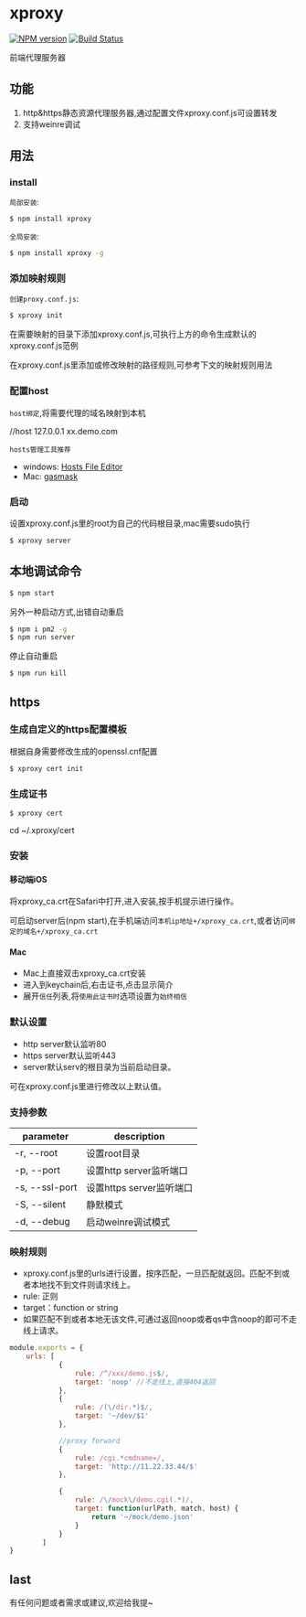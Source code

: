 # xproxy

[![NPM version](https://img.shields.io/npm/v/xproxy.svg?style=flat)](https://www.npmjs.com/package/xproxy)
[![Build Status](https://secure.travis-ci.org/daizch/xproxy.svg?branch=master)](http://travis-ci.org/daizch/xproxy)

前端代理服务器

## 功能
1. http&https静态资源代理服务器,通过配置文件xproxy.conf.js可设置转发
1. 支持weinre调试

## 用法

### install

`局部安装`:

```sh
$ npm install xproxy 
```

`全局安装`:

```sh
$ npm install xproxy -g
```

### 添加映射规则

`创建proxy.conf.js`:

```sh
$ xproxy init
```

在需要映射的目录下添加xproxy.conf.js,可执行上方的命令生成默认的xproxy.conf.js范例

在xproxy.conf.js里添加或修改映射的路径规则,可参考下文的映射规则用法

### 配置host
`host绑定`,将需要代理的域名映射到本机

//host
127.0.0.1 xx.demo.com

`hosts管理工具推荐`

- windows: [Hosts File Editor](https://hostsfileeditor.codeplex.com/)
- Mac: [gasmask](https://github.com/2ndalpha/gasmask)

### 启动
设置xproxy.conf.js里的root为自己的代码根目录,mac需要sudo执行


```sh
$ xproxy server
```


## 本地调试命令
```sh
$ npm start
```

另外一种启动方式,出错自动重启

```sh
$ npm i pm2 -g
$ npm run server
```

停止自动重启

```sh
$ npm run kill
```

## https

### 生成自定义的https配置模板
根据自身需要修改生成的openssl.cnf配置

```sh
$ xproxy cert init
```

### 生成证书

```shell
$ xproxy cert
```

cd ~/.xproxy/cert

### 安装

#### 移动端iOS
将xproxy_ca.crt在Safari中打开,进入安装,按手机提示进行操作。

可启动server后(npm start),在手机端访问`本机ip地址+/xproxy_ca.crt`,或者访问`绑定的域名+/xproxy_ca.crt`

#### Mac
- Mac上直接双击xproxy_ca.crt安装
- 进入到keychain后,右击证书,点击显示简介
- 展开`信任`列表,将`使用此证书时`选项设置为`始终相信`


### 默认设置
* http server默认监听80
* https server默认监听443
* server默认serv的根目录为当前启动目录。

可在xproxy.conf.js里进行修改以上默认值。

### 支持参数
| parameter | description |
| --- | --- |
| -r, --root | 设置root目录
| -p, --port | 设置http server监听端口
| -s, --ssl-port | 设置https server监听端口
| -S, --silent | 静默模式
| -d, --debug | 启动weinre调试模式

### 映射规则
* xproxy.conf.js里的urls进行设置，按序匹配，一旦匹配就返回。匹配不到或者本地找不到文件则请求线上。
* rule: 正则
* target：function or string
* 如果匹配不到或者本地无该文件,可通过返回noop或者qs中含noop的即可不走线上请求。

```javascript
module.exports = {
    urls: [
            {
                rule: /^/xxx/demo.js$/,   
                target: 'noop' //不走线上,直接404返回
            },
            {
                rule: /(\/dir.*)$/,
                target: '~/dev/$1'
            },

            //proxy forward
            {
                rule: /cgi.*cmdname=/,
                target: 'http://11.22.33.44/$'
            },

            {
                rule: /\/mock\/demo.cgi(.*)/,
                target: function(urlPath, match, host) {
                    return '~/mock/demo.json'
                }
            }
        ]
}
```


## last
有任何问题或者需求或建议,欢迎给我提~
